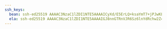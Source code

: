 ```yaml
---
ssh_keys:
  bean: ssh-ed25519 AAAAC3NzaC1lZDI1NTE5AAAAICyXd/E5ErLQ+ksaYmT7+jPJwKL7Bzs4ewaYtpuMXlkL
  ela: ssh-ed25519 AAAAC3NzaC1lZDI1NTE5AAAAIGJ8nnGTRnVJR6Sz6lnYdRchw2Z4S9DFOKTHuJBnMYBS
---
```

